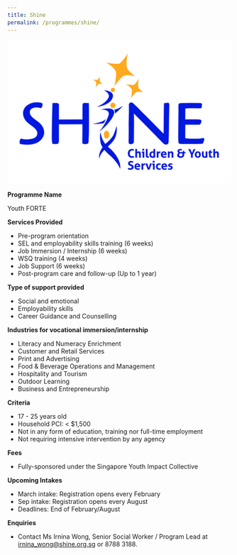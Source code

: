 ```yaml
---
title: Shine
permalink: /programmes/shine/
---
```

![Shine-logo](/images/Shine-logo.jpg)

**Programme Name**

Youth FORTE 

**Services Provided**
* Pre-program orientation 
* SEL and employability skills training (6 weeks) 
* Job Immersion / Internship (6 weeks) 
* WSQ training (4 weeks)
* Job Support (6 weeks) 
* Post-program care and follow-up (Up to 1 year)

**Type of support provided**
* Social and emotional 
* Employability skills 
* Career Guidance and Counselling

**Industries for vocational immersion/internship** 
* Literacy and Numeracy Enrichment 
* Customer and Retail Services
*	Print and Advertising 
* Food & Beverage Operations and Management 
*	Hospitality and Tourism 
*	Outdoor Learning 
*	Business and Entrepreneurship 

**Criteria**
* 17 - 25 years old 
* Household PCI: < $1,500 
* Not in any form of education, training nor full-time employment
* Not requiring intensive intervention by any agency

**Fees**
* Fully-sponsored under the Singapore Youth Impact Collective

**Upcoming Intakes**
* March intake: Registration opens every February 
* Sep intake: Registration opens every August 
* Deadlines: End of February/August

**Enquiries** 
* Contact Ms Irnina Wong, Senior Social Worker / Program Lead at irnina_wong@shine.org.sg or 8788 3188. 
